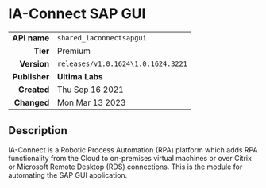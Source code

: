 # IA-Connect SAP GUI
| | |
|-:|-|
|**API name**|`shared_iaconnectsapgui`|
|**Tier**|Premium|
|**Version**|`releases/v1.0.1624\1.0.1624.3221`|
|**Publisher**|**Ultima Labs**|
|**Created**|Thu Sep 16 2021|
|**Changed**|Mon Mar 13 2023|

## Description
IA-Connect is a Robotic Process Automation (RPA) platform which adds RPA functionality from the Cloud to on-premises virtual machines or over Citrix or Microsoft Remote Desktop (RDS) connections. This is the module for automating the SAP GUI application.
